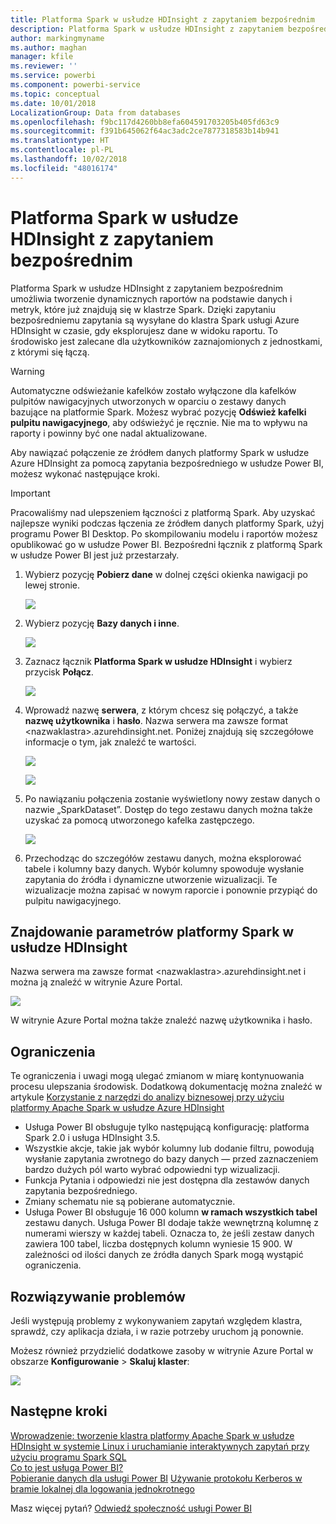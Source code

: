 ```yaml
---
title: Platforma Spark w usłudze HDInsight z zapytaniem bezpośrednim
description: Platforma Spark w usłudze HDInsight z zapytaniem bezpośrednim
author: markingmyname
ms.author: maghan
manager: kfile
ms.reviewer: ''
ms.service: powerbi
ms.component: powerbi-service
ms.topic: conceptual
ms.date: 10/01/2018
LocalizationGroup: Data from databases
ms.openlocfilehash: f9bc117d4260bb8efa604591703205b405fd63c9
ms.sourcegitcommit: f391b645062f64ac3adc2ce7877318583b14b941
ms.translationtype: HT
ms.contentlocale: pl-PL
ms.lasthandoff: 10/02/2018
ms.locfileid: "48016174"
---
```

# <a name="spark-on-hdinsight-with-directquery"></a>Platforma Spark w usłudze HDInsight z zapytaniem bezpośrednim

Platforma Spark w usłudze HDInsight z zapytaniem bezpośrednim umożliwia tworzenie dynamicznych raportów na podstawie danych i metryk, które już znajdują się w klastrze Spark. Dzięki zapytaniu bezpośredniemu zapytania są wysyłane do klastra Spark usługi Azure HDInsight w czasie, gdy eksplorujesz dane w widoku raportu. To środowisko jest zalecane dla użytkowników zaznajomionych z jednostkami, z którymi się łączą.

> [!WARNING]
> Automatyczne odświeżanie kafelków zostało wyłączone dla kafelków pulpitów nawigacyjnych utworzonych w oparciu o zestawy danych bazujące na platformie Spark. Możesz wybrać pozycję **Odśwież kafelki pulpitu nawigacyjnego**, aby odświeżyć je ręcznie. Nie ma to wpływu na raporty i powinny być one nadal aktualizowane. 

Aby nawiązać połączenie ze źródłem danych platformy Spark w usłudze Azure HDInsight za pomocą zapytania bezpośredniego w usłudze Power BI, możesz wykonać następujące kroki.

> [!Important]
> Pracowaliśmy nad ulepszeniem łączności z platformą Spark.  Aby uzyskać najlepsze wyniki podczas łączenia ze źródłem danych platformy Spark, użyj programu Power BI Desktop.  Po skompilowaniu modelu i raportów możesz opublikować go w usłudze Power BI.  Bezpośredni łącznik z platformą Spark w usłudze Power BI jest już przestarzały.

1. Wybierz pozycję **Pobierz dane** w dolnej części okienka nawigacji po lewej stronie.

     ![](media/spark-on-hdinsight-with-direct-connect/spark-getdata.png)
2. Wybierz pozycję **Bazy danych i inne**.

     ![](media/spark-on-hdinsight-with-direct-connect/spark-getdata-databases.png)
3. Zaznacz łącznik **Platforma Spark w usłudze HDInsight** i wybierz przycisk **Połącz**.

     ![](media/spark-on-hdinsight-with-direct-connect/spark-getdata-databases-connect.png)
4. Wprowadź nazwę **serwera**, z którym chcesz się połączyć, a także **nazwę użytkownika** i **hasło**. Nazwa serwera ma zawsze format \<nazwaklastra\>.azurehdinsight.net. Poniżej znajdują się szczegółowe informacje o tym, jak znaleźć te wartości.

     ![](media/spark-on-hdinsight-with-direct-connect/spark-server-name.png)

     ![](media/spark-on-hdinsight-with-direct-connect/spark-username.png)
5. Po nawiązaniu połączenia zostanie wyświetlony nowy zestaw danych o nazwie „SparkDataset”. Dostęp do tego zestawu danych można także uzyskać za pomocą utworzonego kafelka zastępczego.

     ![](media/spark-on-hdinsight-with-direct-connect/spark-dataset.png)
6. Przechodząc do szczegółów zestawu danych, można eksplorować tabele i kolumny bazy danych. Wybór kolumny spowoduje wysłanie zapytania do źródła i dynamiczne utworzenie wizualizacji. Te wizualizacje można zapisać w nowym raporcie i ponownie przypiąć do pulpitu nawigacyjnego.

## <a name="finding-your-spark-on-hdinsight-parameters"></a>Znajdowanie parametrów platformy Spark w usłudze HDInsight

Nazwa serwera ma zawsze format \<nazwaklastra\>.azurehdinsight.net i można ją znaleźć w witrynie Azure Portal.

![](media/spark-on-hdinsight-with-direct-connect/spark-server-name-parameter.png)

W witrynie Azure Portal można także znaleźć nazwę użytkownika i hasło.

## <a name="limitations"></a>Ograniczenia

Te ograniczenia i uwagi mogą ulegać zmianom w miarę kontynuowania procesu ulepszania środowisk. Dodatkową dokumentację można znaleźć w artykule [Korzystanie z narzędzi do analizy biznesowej przy użyciu platformy Apache Spark w usłudze Azure HDInsight](https://azure.microsoft.com/documentation/articles/hdinsight-apache-spark-use-bi-tools/)

* Usługa Power BI obsługuje tylko następującą konfigurację: platforma Spark 2.0 i usługa HDInsight 3.5.
* Wszystkie akcje, takie jak wybór kolumny lub dodanie filtru, powodują wysłanie zapytania zwrotnego do bazy danych — przed zaznaczeniem bardzo dużych pól warto wybrać odpowiedni typ wizualizacji.
* Funkcja Pytania i odpowiedzi nie jest dostępna dla zestawów danych zapytania bezpośredniego.
* Zmiany schematu nie są pobierane automatycznie.
* Usługa Power BI obsługuje 16 000 kolumn **w ramach wszystkich tabel** zestawu danych. Usługa Power BI dodaje także wewnętrzną kolumnę z numerami wierszy w każdej tabeli. Oznacza to, że jeśli zestaw danych zawiera 100 tabel, liczba dostępnych kolumn wyniesie 15 900. W zależności od ilości danych ze źródła danych Spark mogą wystąpić ograniczenia.

## <a name="troubleshooting"></a>Rozwiązywanie problemów

Jeśli występują problemy z wykonywaniem zapytań względem klastra, sprawdź, czy aplikacja działa, i w razie potrzeby uruchom ją ponownie.

Możesz również przydzielić dodatkowe zasoby w witrynie Azure Portal w obszarze **Konfigurowanie** > **Skaluj klaster**:

![](media/spark-on-hdinsight-with-direct-connect/spark-scale.png)

## <a name="next-steps"></a>Następne kroki

[Wprowadzenie: tworzenie klastra platformy Apache Spark w usłudze HDInsight w systemie Linux i uruchamianie interaktywnych zapytań przy użyciu programu Spark SQL](https://azure.microsoft.com/documentation/articles/hdinsight-apache-spark-jupyter-spark-sql)  
[Co to jest usługa Power BI?](power-bi-overview.md)  
[Pobieranie danych dla usługi Power BI](service-get-data.md)
[Używanie protokołu Kerberos w bramie lokalnej dla logowania jednokrotnego](service-gateway-kerberos-for-sso-pbi-to-on-premises-data.md)

Masz więcej pytań? [Odwiedź społeczność usługi Power BI](http://community.powerbi.com/)